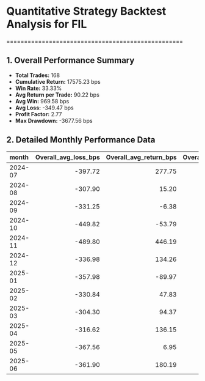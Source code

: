 # Quantitative Strategy Backtest Analysis for FIL
==================================================

## 1. Overall Performance Summary

- **Total Trades:** 168
- **Cumulative Return:** 17575.23 bps
- **Win Rate:** 33.33%
- **Avg Return per Trade:** 90.22 bps
- **Avg Win:** 969.58 bps
- **Avg Loss:** -349.47 bps
- **Profit Factor:** 2.77
- **Max Drawdown:** -3677.56 bps

## 2. Detailed Monthly Performance Data

| month   |   Overall_avg_loss_bps |   Overall_avg_return_bps |   Overall_avg_win_bps |   Overall_cumulative_return_bps |   Overall_max_drawdown_bps |   Overall_median_return_bps |   Overall_std_return_bps |   Overall_total_trades |   Overall_win_rate |   long_avg_loss_bps |   long_avg_return_bps |   long_avg_win_bps |   long_cumulative_return_bps |   long_max_drawdown_bps |   long_median_return_bps |   long_std_return_bps |   long_total_trades |   long_win_rate |   short_avg_loss_bps |   short_avg_return_bps |   short_avg_win_bps |   short_cumulative_return_bps |   short_max_drawdown_bps |   short_median_return_bps |   short_std_return_bps |   short_total_trades |   short_win_rate |
|:--------|-----------------------:|-------------------------:|----------------------:|--------------------------------:|---------------------------:|----------------------------:|-------------------------:|-----------------------:|-------------------:|--------------------:|----------------------:|-------------------:|-----------------------------:|------------------------:|-------------------------:|----------------------:|--------------------:|----------------:|---------------------:|-----------------------:|--------------------:|------------------------------:|-------------------------:|--------------------------:|-----------------------:|---------------------:|-----------------:|
| 2024-07 |                -397.72 |                   277.75 |               1088.31 |                         2883.70 |                    -565.89 |                     -250.78 |                   996.04 |                  11.00 |               0.45 |             -461.91 |                145.98 |             753.87 |                       686.32 |                 -883.88 |                  -142.39 |                871.49 |                6.00 |            0.50 |              -333.53 |                 435.88 |             1589.99 |                       2056.26 |                  -715.03 |                   -250.78 |                1106.97 |                 5.00 |             0.40 |
| 2024-08 |                -307.90 |                    15.20 |                903.74 |                         -137.78 |                   -2564.78 |                     -186.82 |                   739.08 |                  15.00 |               0.27 |             -244.24 |               -122.36 |             487.04 |                      -736.66 |                -1009.37 |                  -181.00 |                296.78 |                6.00 |            0.17 |              -360.95 |                 106.91 |             1042.64 |                        646.51 |                 -1973.49 |                   -318.59 |                 911.40 |                 9.00 |             0.33 |
| 2024-09 |                -331.25 |                    -6.38 |                383.46 |                         -156.57 |                   -1010.74 |                      -86.46 |                   399.58 |                  11.00 |               0.45 |             -293.23 |                 61.80 |             298.49 |                       280.95 |                 -500.00 |                    58.69 |                352.94 |                5.00 |            0.60 |              -350.27 |                 -63.20 |              510.93 |                       -425.56 |                  -899.71 |                   -224.34 |                 426.38 |                 6.00 |             0.33 |
| 2024-10 |                -449.82 |                   -53.79 |                243.23 |                         -417.43 |                    -831.44 |                       63.29 |                   371.98 |                   7.00 |               0.57 |             -466.97 |               -193.90 |              79.18 |                      -767.78 |                 -433.95 |                  -185.33 |                274.30 |                4.00 |            0.50 |              -415.52 |                 133.01 |              407.27 |                        379.49 |                     0.00 |                    278.67 |                 401.83 |                 3.00 |             0.67 |
| 2024-11 |                -489.80 |                   446.19 |               1756.56 |                         5732.00 |                   -1834.52 |                     -476.19 |                  1151.23 |                  12.00 |               0.42 |             -500.00 |                753.65 |            1756.56 |                      8211.76 |                -1426.25 |                   782.82 |               1178.56 |                9.00 |            0.56 |              -476.19 |                -476.19 |                0.00 |                      -1361.62 |                  -929.71 |                   -476.19 |                   0.00 |                 3.00 |             0.00 |
| 2024-12 |                -336.98 |                   134.26 |               2333.33 |                         1579.99 |                   -2280.00 |                     -277.86 |                  1033.62 |                  17.00 |               0.18 |             -320.98 |                -30.86 |            2000.00 |                      -463.68 |                -2004.74 |                  -317.78 |                789.16 |                8.00 |            0.12 |              -352.97 |                 281.02 |             2500.00 |                       2143.04 |                 -1186.99 |                   -277.86 |                1191.09 |                 9.00 |             0.22 |
| 2025-01 |                -357.98 |                   -89.97 |                606.87 |                        -1680.69 |                   -2170.28 |                     -293.72 |                   492.58 |                  18.00 |               0.28 |             -423.90 |               -195.80 |             716.62 |                     -1897.20 |                -1883.20 |                  -418.75 |                508.39 |               10.00 |            0.20 |              -252.50 |                  42.32 |              533.70 |                        267.20 |                  -828.01 |                   -114.54 |                 437.43 |                 8.00 |             0.38 |
| 2025-02 |                -330.84 |                    47.83 |               1278.53 |                          186.65 |                   -3480.54 |                     -251.61 |                   914.90 |                  17.00 |               0.24 |             -399.64 |               -247.41 |              57.05 |                     -1410.33 |                 -958.24 |                  -299.27 |                233.65 |                6.00 |            0.33 |              -300.26 |                 208.87 |             2500.00 |                       1859.19 |                 -2410.12 |                   -192.03 |                1091.03 |                11.00 |             0.18 |
| 2025-03 |                -304.30 |                    94.37 |                834.74 |                         1527.65 |                   -1731.44 |                     -231.32 |                   711.71 |                  20.00 |               0.35 |             -304.38 |                -29.40 |             314.33 |                      -311.54 |                 -942.36 |                   -30.20 |                337.31 |                9.00 |            0.44 |              -304.24 |                 195.63 |             1528.61 |                       1898.34 |                 -1547.83 |                   -239.82 |                 897.27 |                11.00 |             0.27 |
| 2025-04 |                -316.62 |                   136.15 |               1381.27 |                         1618.95 |                   -2047.70 |                     -151.86 |                   889.82 |                  15.00 |               0.27 |             -336.42 |                239.91 |            1008.35 |                      1559.85 |                 -721.39 |                  -110.83 |                815.99 |                7.00 |            0.43 |              -305.30 |                  45.36 |             2500.00 |                         51.12 |                 -1683.30 |                   -241.75 |                 940.38 |                 8.00 |             0.12 |
| 2025-05 |                -367.56 |                     6.95 |                693.55 |                         -199.29 |                   -2225.21 |                     -266.11 |                   635.03 |                  17.00 |               0.35 |             -327.45 |                 -3.88 |            1128.61 |                      -256.08 |                -1880.07 |                  -266.11 |                740.16 |                9.00 |            0.22 |              -437.76 |                  19.13 |              476.02 |                         58.28 |                  -929.71 |                    -33.88 |                 490.25 |                 8.00 |             0.50 |
| 2025-06 |                -361.90 |                   180.19 |                722.27 |                         1352.70 |                    -952.38 |                       43.36 |                   652.77 |                   8.00 |               0.50 |             -311.10 |                114.07 |             539.24 |                       413.00 |                 -122.20 |                    43.36 |                503.16 |                4.00 |            0.50 |              -412.69 |                 246.31 |              905.30 |                        902.44 |                  -476.19 |                      0.56 |                 768.31 |                 4.00 |             0.50 |